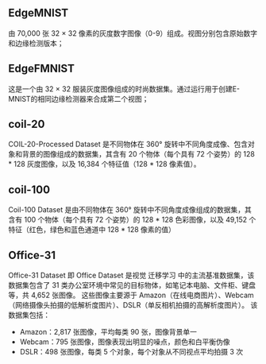 ## EdgeMNIST
由 70,000 张 32 × 32 像素的灰度数字图像（0-9）组成。视图分别包含原始数字和边缘检测版本；

## EdgeFMNIST
这是一个由 32 × 32 服装灰度图像组成的时尚数据集。通过运行用于创建E-MNIST的相同边缘检测器来合成第二个视图；

## coil-20
COIL-20-Processed Dataset 是不同物体在 360° 旋转中不同角度成像、包含对象和背景的图像组成的数据集，其含有 20 个物体（每个具有 72 个姿势）的 128 * 128 灰度图像，以及 16,384 个特征值（128 * 128 像素值）。

## coil-100
Coil-100 Dataset 是由不同物体在 360° 旋转中不同角度成像组成的数据集，其含有 100 个物体（每个具有 72 个姿势）的 128 * 128 色彩图像，以及 49,152 个特征（红色，绿色和蓝色通道中 128 * 128 像素的值）

## Office-31
Office-31 Dataset 即 Office Dataset 是视觉 迁移学习 中的主流基准数据集，该数据集包含了 31 类办公室环境中常见的目标物体，如笔记本电脑、文件柜、键盘等，共 4,652 张图像。
这些图像主要源于 Amazon（在线电商图片）、Webcam（网络摄像头拍摄的低解析度图片）、DSLR（单反相机拍摄的高解析度图片）。
该数据集包括：
- Amazon：2,817 张图像，平均每类 90 张，图像背景单一
- Webcam：795 张图像，图像表现出明显的噪点，颜色和白平衡伪像
- DSLR：498 张图像，每类 5 个对象，每个对象从不同视点平均拍摄 3 次
